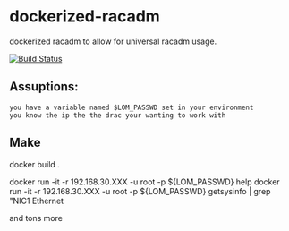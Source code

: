 # dockerized-racadm
dockerized racadm to allow for universal racadm usage.

[![Build Status](https://drone.liskl.com/api/badges/liskl/dockerized-racadm/status.svg)](https://drone.liskl.com/liskl/dockerized-racadm)

## Assuptions:
	you have a variable named $LOM_PASSWD set in your environment
	you know the ip the the drac your wanting to work with

## Make
docker build .

docker run -it <imagename> -r 192.168.30.XXX -u root -p ${LOM_PASSWD} help
docker run -it <imagename> -r 192.168.30.XXX -u root -p ${LOM_PASSWD} getsysinfo | grep "NIC1 Ethernet

and tons more


